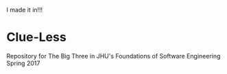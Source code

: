 I made it in!!!

# Clue-Less
Repository for The Big Three in JHU's Foundations of Software Engineering Spring 2017
